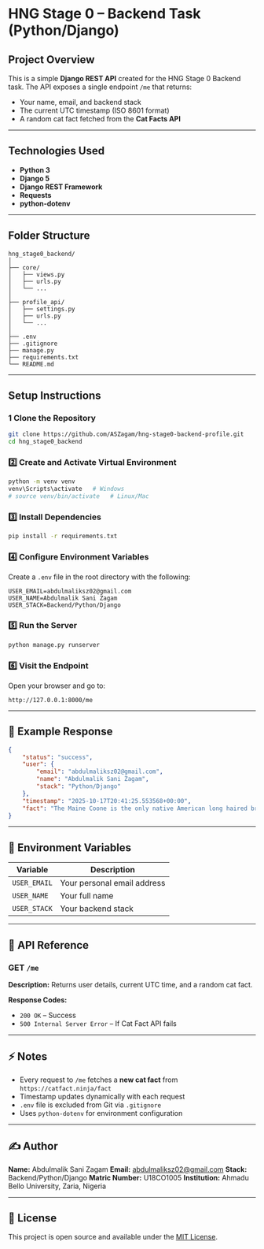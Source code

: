 #  HNG Stage 0 – Backend Task (Python/Django)

## Project Overview

This is a simple **Django REST API** created for the HNG Stage 0 Backend task.
The API exposes a single endpoint `/me` that returns:

* Your name, email, and backend stack
* The current UTC timestamp (ISO 8601 format)
* A random cat fact fetched from the **Cat Facts API**

---

## Technologies Used

* **Python 3**
* **Django 5**
* **Django REST Framework**
* **Requests**
* **python-dotenv**

---

## Folder Structure

```
hng_stage0_backend/
│
├── core/
│   ├── views.py
│   ├── urls.py
│   └── ...
│
├── profile_api/
│   ├── settings.py
│   ├── urls.py
│   └── ...
│
├── .env
├── .gitignore
├── manage.py
├── requirements.txt
└── README.md
```

---

##  Setup Instructions

### 1 Clone the Repository

```bash
git clone https://github.com/ASZagam/hng-stage0-backend-profile.git
cd hng_stage0_backend
```

### 2️⃣ Create and Activate Virtual Environment

```bash
python -m venv venv
venv\Scripts\activate   # Windows
# source venv/bin/activate   # Linux/Mac
```

### 3️⃣ Install Dependencies

```bash
pip install -r requirements.txt
```

### 4️⃣ Configure Environment Variables

Create a `.env` file in the root directory with the following:

```
USER_EMAIL=abdulmaliksz02@gmail.com
USER_NAME=Abdulmalik Sani Zagam
USER_STACK=Backend/Python/Django
```

### 5️⃣ Run the Server

```bash
python manage.py runserver
```

### 6️⃣ Visit the Endpoint

Open your browser and go to:

```
http://127.0.0.1:8000/me
```

---

## 🧠 Example Response

```json
{
    "status": "success",
    "user": {
        "email": "abdulmaliksz02@gmail.com",
        "name": "Abdulmalik Sani Zagam",
        "stack": "Python/Django"
    },
    "timestamp": "2025-10-17T20:41:25.553568+00:00",
    "fact": "The Maine Coone is the only native American long haired breed."
}
```

---

## 🧩 Environment Variables

| Variable     | Description                 |
| ------------ | --------------------------- |
| `USER_EMAIL` | Your personal email address |
| `USER_NAME`  | Your full name              |
| `USER_STACK` | Your backend stack          |

---

## 🐾 API Reference

### **GET** `/me`

**Description:** Returns user details, current UTC time, and a random cat fact.

**Response Codes:**

* `200 OK` – Success
* `500 Internal Server Error` – If Cat Fact API fails

---

## ⚡ Notes

* Every request to `/me` fetches a **new cat fact** from `https://catfact.ninja/fact`
* Timestamp updates dynamically with each request
* `.env` file is excluded from Git via `.gitignore`
* Uses `python-dotenv` for environment configuration

---

## ✍️ Author

**Name:** Abdulmalik Sani Zagam
**Email:** [abdulmaliksz02@gmail.com](mailto:abdulmaliksz02@gmail.com)
**Stack:** Backend/Python/Django
**Matric Number:** U18CO1005
**Institution:** Ahmadu Bello University, Zaria, Nigeria

---

## 🧾 License

This project is open source and available under the [MIT License](LICENSE).
